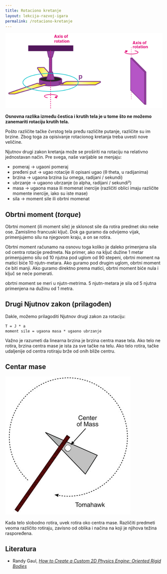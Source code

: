 ```yaml
---
title: Rotaciono kretanje
layout: lekcija-razvoj-igara
permalink: /rotaciono-kretanje
---
```


![](/images/razvoj-igara/rotaciono-kretanje.png)

**Osnovna razlika između čestica i krutih tela je u tome što ne možemo zanemariti rotaciju krutih tela.**

Pošto različite tačke čvrstog tela pređu različite putanje, različite su im brzine. Zbog toga za opisivanje rotacionog kretanja treba uvesti nove veličine.

Njutnov drugi zakon kretanja može se proširiti na rotaciju na relativno jednostavan način. Pre svega, naše varijable se menjaju:
* pomeraj -> ugaoni pomeraj
* pređeni put -> ugao rotacije ili opisani ugao (θ theta, u radijanima)
* brzina -> ugaona brzina (ω omega, radijani / sekundi)
* ubrzanje -> ugaono ubrzanje (α alpha, radijani / sekundi²)
* masa -> ugaona masa ili momenat inercije (različiti oblici imaju različite momente inercije, iako su iste mase)
* sila -> moment sile ili obrtni momenat

## Obrtni moment (*torque*)

Obrtni moment (ili moment sile) je sklonost sile da rotira predmet oko neke ose. Zamislimo francuski ključ. Dok ga guramo da odvijemo vijak, primenjujemo silu na njegovom kraju, a on se rotira.

Obrtni moment računamo na osnovu toga koliko je daleko primenjena sila od centra rotacije predmeta. Na primer, ako na ključ dužine 1 metar primenjujemo silu od 10 njutna pod uglom od 90 stepeni, obrtni moment na matici biće 10 njutn-metara. Ako guramo pod drugim uglom, obrtni moment će biti manji. Ako guramo direktno prema matici, obrtni moment biće nula i ključ se neće pomerati.

obrtni moment se meri u njutn-metrima. 5 njutn-metara je sila od 5 njutna primenjena na dužinu od 1 metra.

## Drugi Njutnov zakon (prilagođen)

Dakle, možemo prilagoditi Njutnov drugi zakon za rotaciju:

```
T = J * a
moment sile = ugaona masa * ugaono ubrzanje
```

Važno je razumeti da linearna brzina je brzina centra mase tela. Ako telo ne rotira, brzina centra mase je ista za sve tačke na telu. Ako telo rotira, tačke udaljenije od centra rotiraju brže od onih bliže centru.

## Centar mase

![rotacija-centar-mase](/images/razvoj-igara/rotacija-centar-mase.png)

Kada telo slobodno rotira, uvek rotira oko centra mase. Različiti predmeti veoma različito rotiraju, zavisno od oblika i načina na koji je njihova težina raspoređena.

## Literatura

- Randy Gaul, [*How to Create a Custom 2D Physics Engine: Oriented Rigid Bodies*](https://code.tutsplus.com/how-to-create-a-custom-2d-physics-engine-oriented-rigid-bodies--gamedev-8032t)
